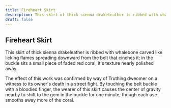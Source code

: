 ```yaml
---
title: Fireheart Skirt
description: This skirt of thick sienna drakeleather is ribbed with whalebone carved like licking flames spreading downward from the belt that cinches it; in the buckle sits a small piece of faded red coral, it...
draft: false
---
```


## Fireheart Skirt

This skirt of thick sienna drakeleather is ribbed with whalebone carved like licking flames spreading downward from the belt that cinches it; in the buckle sits a small piece of faded red coral, it's texture nearly polished away.

The effect of this work was confirmed by way of Truthing dweomer on a witness to its owner's death in a street fight. By touching the belt buckle with a bloodied finger, the wearer of this skirt causes the center of gravity nearby to shift to the gem in the buckle for one minute, though each use smooths away more of the coral.
